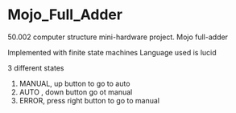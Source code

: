 # Mojo_Full_Adder
50.002 computer structure mini-hardware project. 
Mojo full-adder

Implemented with finite state machines
Language used is lucid

3 different states

1. MANUAL, up button to go to auto
2. AUTO , down button go ot manual
3. ERROR, press right button to go to manual

